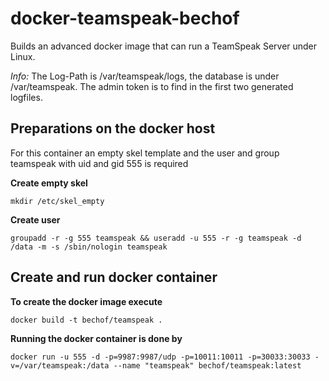 # docker-teamspeak-bechof
Builds an advanced docker image that can run a TeamSpeak Server under Linux.

*Info:* The Log-Path is /var/teamspeak/logs, the database is under /var/teamspeak.
		The admin token is to find in the first two generated logfiles.

## Preparations on the docker host

For this container an empty skel template and the user and group teamspeak with uid and gid 555 is required

**Create empty skel**
```
mkdir /etc/skel_empty
```

**Create user**
```
groupadd -r -g 555 teamspeak && useradd -u 555 -r -g teamspeak -d /data -m -s /sbin/nologin teamspeak
```

## Create and run docker container

**To create the docker image execute**
```
docker build -t bechof/teamspeak .
```

**Running the docker container is done by**
```
docker run -u 555 -d -p=9987:9987/udp -p=10011:10011 -p=30033:30033 -v=/var/teamspeak:/data --name "teamspeak" bechof/teamspeak:latest
```
